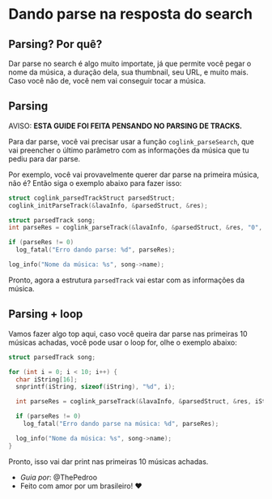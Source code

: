 # Dando parse na resposta do search

## Parsing? Por quê?

Dar parse no search é algo muito importate, já que permite você pegar o nome da música, a duração dela, sua thumbnail, seu URL, e muito mais. Caso você não de, você nem vai conseguir tocar a música.

## Parsing

AVISO: **ESTA GUIDE FOI FEITA PENSANDO NO PARSING DE TRACKS.**

Para dar parse, você vai precisar usar a função `coglink_parseSearch`, que vai preencher o último parâmetro com as informações da música que tu pediu para dar parse.

Por exemplo, você vai provavelmente querer dar parse na primeira música, não é? Então siga o exemplo abaixo para fazer isso:

```c
struct coglink_parsedTrackStruct parsedStruct;
coglink_initParseTrack(&lavaInfo, &parsedStruct, &res);

struct parsedTrack song;
int parseRes = coglink_parseTrack(&lavaInfo, &parsedStruct, &res, "0", &song);

if (parseRes != 0)
  log_fatal("Erro dando parse: %d", parseRes);

log_info("Nome da música: %s", song->name);
```

Pronto, agora a estrutura `parsedTrack` vai estar com as informações da música.

## Parsing + loop

Vamos fazer algo top aqui, caso você queira dar parse nas primeiras 10 músicas achadas, você pode usar o loop for, olhe o exemplo abaixo:

```c
struct parsedTrack song;

for (int i = 0; i < 10; i++) {
  char iString[16];
  snprintf(iString, sizeof(iString), "%d", i); 

  int parseRes = coglink_parseTrack(&lavaInfo, &parsedStruct, &res, iString, &song);

  if (parseRes != 0)
    log_fatal("Erro dando parse na música: %d", parseRes);

  log_info("Nome da música: %s", song->name);
}
```

Pronto, isso vai dar print nas primeiras 10 músicas achadas.

* *Guia por*: @ThePedroo
* Feito com amor por um brasileiro! ❤️
